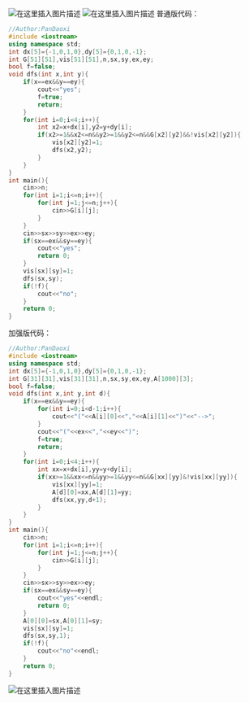 ![在这里插入图片描述](https://pic.2ge.org/cdn/?url=https://img-blog.csdnimg.cn/843f7e28f31b4d8b981498b70d2337a4.png?x-oss-process=image/watermark,type_ZHJvaWRzYW5zZmFsbGJhY2s,shadow_50,text_Q1NETiBA5r2Y6YGT54a5,size_20,color_FFFFFF,t_70,g_se,x_16)
![在这里插入图片描述](https://pic.2ge.org/cdn/?url=https://img-blog.csdnimg.cn/d45fb906bb9e4d9c86e3e6f46cc3fc6b.png?x-oss-process=image/watermark,type_ZHJvaWRzYW5zZmFsbGJhY2s,shadow_50,text_Q1NETiBA5r2Y6YGT54a5,size_20,color_FFFFFF,t_70,g_se,x_16)
普通版代码：
```cpp
//Author:PanDaoxi
#include <iostream>
using namespace std;
int dx[5]={-1,0,1,0},dy[5]={0,1,0,-1};
int G[51][51],vis[51][51],n,sx,sy,ex,ey;
bool f=false;
void dfs(int x,int y){
	if(x==ex&&y==ey){
		cout<<"yes";
		f=true;
		return;
	}
	for(int i=0;i<4;i++){
		int x2=x+dx[i],y2=y+dy[i];
		if(x2>=1&&x2<=n&&y2>=1&&y2<=n&&G[x2][y2]&&!vis[x2][y2]){
			vis[x2][y2]=1;
			dfs(x2,y2);
		}
	}
}
int main(){
	cin>>n;
	for(int i=1;i<=n;i++){
		for(int j=1;j<=n;j++){
			cin>>G[i][j];
		}
	} 
	cin>>sx>>sy>>ex>>ey;
	if(sx==ex&&sy==ey){
		cout<<"yes";
		return 0;
	}
	vis[sx][sy]=1;
	dfs(sx,sy);
	if(!f){
		cout<<"no";
	}
	return 0;
} 
```
加强版代码：
```cpp
//Author:PanDaoxi
#include <iostream>
using namespace std;
int dx[5]={-1,0,1,0},dy[5]={0,1,0,-1};
int G[31][31],vis[31][31],n,sx,sy,ex,ey,A[1000][3];
bool f=false;
void dfs(int x,int y,int d){
	if(x==ex&&y==ey){
		for(int i=0;i<d-1;i++){
			cout<<"("<<A[i][0]<<","<<A[i][1]<<")"<<"-->"; 
		} 
		cout<<"("<<ex<<","<<ey<<")";
		f=true;
		return;
	}
	for(int i=0;i<4;i++){
		int xx=x+dx[i],yy=y+dy[i];
		if(xx>=1&&xx<=n&&yy>=1&&yy<=n&&G[xx][yy]&!vis[xx][yy]){
			vis[xx][yy]=1;
			A[d][0]=xx,A[d][1]=yy;
			dfs(xx,yy,d+1);
		} 
	}
}
int main(){
	cin>>n;
	for(int i=1;i<=n;i++){
		for(int j=1;j<=n;j++){
			cin>>G[i][j];
		}
	}
	cin>>sx>>sy>>ex>>ey;
	if(sx==ex&&sy==ey){
		cout<<"yes"<<endl;
		return 0;
	}
	A[0][0]=sx,A[0][1]=sy;
	vis[sx][sy]=1;
	dfs(sx,sy,1);
	if(!f){
		cout<<"no"<<endl;
	} 
	return 0;
}
```

![在这里插入图片描述](https://pic.2ge.org/cdn/?url=https://img-blog.csdnimg.cn/4da5d3ff301745c093134698791255e1.png?x-oss-process=image/watermark,type_ZHJvaWRzYW5zZmFsbGJhY2s,shadow_50,text_Q1NETiBA5r2Y6YGT54a5,size_20,color_FFFFFF,t_70,g_se,x_16)
